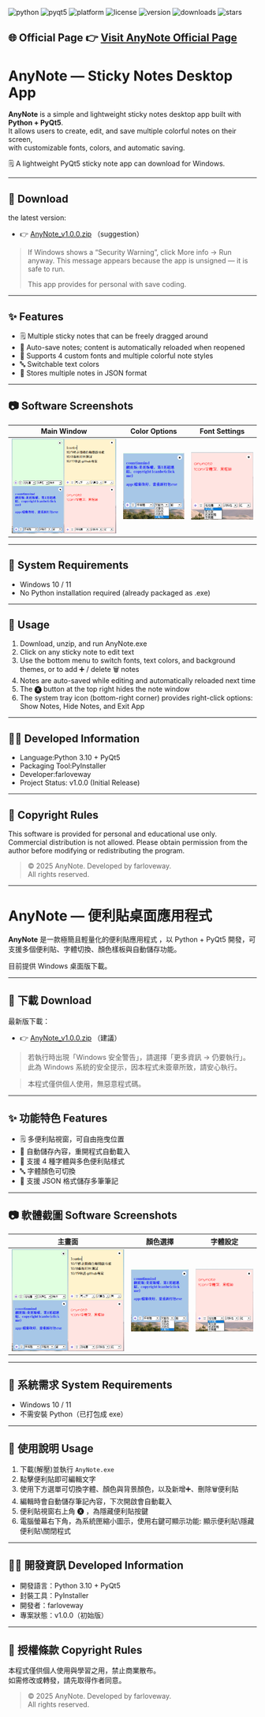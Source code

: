 ![python](https://img.shields.io/badge/python-3.10+-blue)
![pyqt5](https://img.shields.io/badge/framework-PyQt5-green)
![platform](https://img.shields.io/badge/platform-Windows-lightgrey)
![license](https://img.shields.io/github/license/farloveway/AnyNote)
![version](https://img.shields.io/github/v/release/farloveway/AnyNote)
![downloads](https://img.shields.io/github/downloads/farloveway/AnyNote/total)
![stars](https://img.shields.io/github/stars/farloveway/AnyNote?style=social)

## 🌐 Official Page  👉 [Visit AnyNote Official Page](https://farloveway.github.io/AnyNote/)

# AnyNote — Sticky Notes Desktop App

**AnyNote** is a simple and lightweight sticky notes desktop app built with **Python + PyQt5**.  
It allows users to create, edit, and save multiple colorful notes on their screen,  
with customizable fonts, colors, and automatic saving.

🗒️ A lightweight PyQt5 sticky note app can download for Windows.

---

## 🚀 Download

the latest version:
- 👉 [AnyNote_v1.0.0.zip](https://github.com/farloveway/AnyNote/releases/download/v1.0.0/AnyNote_v1.0.0.zip) （suggestion）

> If Windows shows a “Security Warning”, click More info → Run anyway.
> This message appears because the app is unsigned — it is safe to run.
>
> This app provides for personal with save coding.

---

## ✨ Features
- 🗒️ Multiple sticky notes that can be freely dragged around  
- 💾 Auto-save notes; content is automatically reloaded when reopened  
- 🎨 Supports 4 custom fonts and multiple colorful note styles  
- 🔤 Switchable text colors  
- 📌 Stores multiple notes in JSON format

---

## 📷 Software Screenshots
| Main Window | Color Options | Font Settings |
|:--:|:--:|:--:|
| ![Main](screenshots/main_window.png) | ![Color](screenshots/color_options.png) | ![Font](screenshots/font_settings.png) |

---

## 🧩 System Requirements
- Windows 10 / 11
- No Python installation required (already packaged as .exe)

---

## 📘 Usage
1. Download, unzip, and run AnyNote.exe
2. Click on any sticky note to edit text
3. Use the bottom menu to switch fonts, text colors, and background themes, or to add ➕ / delete 🗑️ notes
4. Notes are auto-saved while editing and automatically reloaded next time
5. The 🅧 button at the top right hides the note window
6. The system tray icon (bottom-right corner) provides right-click options: Show Notes, Hide Notes, and Exit App

---

## 🧑‍💻 Developed Information
- Language:Python 3.10 + PyQt5  
- Packaging Tool:PyInstaller  
- Developer:farloveway  
- Project Status: v1.0.0 (Initial Release)

---

## 📜 Copyright Rules
This software is provided for personal and educational use only.
Commercial distribution is not allowed.
Please obtain permission from the author before modifying or redistributing the program.
> © 2025 AnyNote. Developed by farloveway.  
> All rights reserved.

---

# AnyNote — 便利貼桌面應用程式

**AnyNote** 是一款極簡且輕量化的便利貼應用程式
，以 Python + PyQt5 開發，可支援多個便利貼、字體切換、顏色樣板與自動儲存功能。  

目前提供 Windows 桌面版下載。

---

## 🚀 下載 Download

最新版下載：
- 👉 [AnyNote_v1.0.0.zip](https://github.com/farloveway/AnyNote/releases/download/v1.0.0/AnyNote_v1.0.0.zip) （建議）

 
> 若執行時出現「Windows 安全警告」，請選擇「更多資訊 → 仍要執行」。
> 此為 Windows 系統的安全提示，因本程式未簽章所致，請安心執行。
  
> 本程式僅供個人使用，無惡意程式碼。

---

## ✨ 功能特色 Features
- 🗒️ 多便利貼視窗，可自由拖曳位置  
- 💾 自動儲存內容，重開程式自動載入  
- 🎨 支援 4 種字體與多色便利貼樣式  
- 🔤 字體顏色可切換  
- 📌 支援 JSON 格式儲存多筆筆記  

---

## 📷 軟體截圖 Software Screenshots
| 主畫面 | 顏色選擇 | 字體設定 |
|:--:|:--:|:--:|
| ![Main](screenshots/main_window.png) | ![Color](screenshots/color_options.png) | ![Font](screenshots/font_settings.png) |

---

## 🧩 系統需求 System Requirements
- Windows 10 / 11
- 不需安裝 Python（已打包成 exe）

---

## 📘 使用說明 Usage
1. 下載(解壓)並執行 `AnyNote.exe`  
2. 點擊便利貼即可編輯文字  
3. 使用下方選單可切換字體、顏色與背景顏色，以及新增➕、刪除🗑️便利貼  
4. 編輯時會自動儲存筆記內容，下次開啟會自動載入
5. 便利貼視窗右上角 🅧 ，為隱藏便利貼按鍵
6. 電腦螢幕右下角，為系統匣縮小圖示，使用右鍵可顯示功能: 顯示便利貼\隱藏便利貼\關閉程式

---

## 🧑‍💻 開發資訊 Developed Information
- 開發語言：Python 3.10 + PyQt5  
- 封裝工具：PyInstaller  
- 開發者：farloveway  
- 專案狀態：v1.0.0（初始版）

---

## 📜 授權條款 Copyright Rules
本程式僅供個人使用與學習之用，禁止商業散布。  
如需修改或轉發，請先取得作者同意。
> © 2025 AnyNote. Developed by farloveway.  
> All rights reserved.
